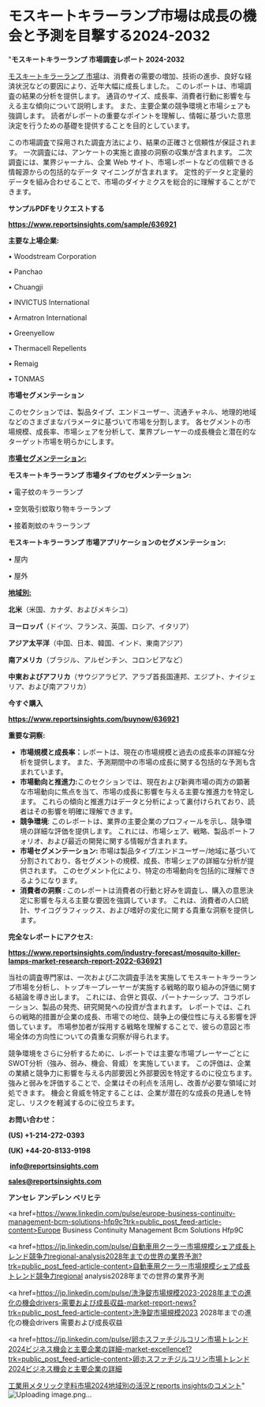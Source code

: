 # モスキートキラーランプ市場は成長の機会と予測を目撃する2024-2032

"<strong>モスキートキラーランプ 市場調査レポート 2024-2032</strong>

<a href=https://www.reportsinsights.com/sample/636921>モスキートキラーランプ 市場</a>は、消費者の需要の増加、技術の進歩、良好な経済状況などの要因により、近年大幅に成長しました。 このレポートは、市場調査の結果の分析を提供します。 通貨のサイズ、成長率、消費者行動に影響を与える主な傾向について説明します。 また、主要企業の競争環境と市場シェアも強調します。 読者がレポートの重要なポイントを理解し、情報に基づいた意思決定を行うための基礎を提供することを目的としています。

この市場調査で採用された調査方法により、結果の正確さと信頼性が保証されます。 一次調査には、アンケートの実施と直接の洞察の収集が含まれます。 二次調査には、業界ジャーナル、企業 Web サイト、市場レポートなどの信頼できる情報源からの包括的なデータ マイニングが含まれます。 定性的データと定量的データを組み合わせることで、市場のダイナミクスを総合的に理解することができます。

<strong><b>サンプルPDFをリクエストする</b></strong>

<a href=https://www.reportsinsights.com/sample/636921><strong><u>https://www.reportsinsights.com/sample/636921</u></strong></a>

<strong>主要な上場企業:</strong>

• Woodstream Corporation

• Panchao

• Chuangji

• INVICTUS International

• Armatron International

• Greenyellow

• Thermacell Repellents

• Remaig

• TONMAS

<strong>市場セグメンテーション</strong>

このセクションでは、製品タイプ、エンドユーザー、流通チャネル、地理的地域などのさまざまなパラメータに基づいて市場を分割します。 各セグメントの市場規模、成長率、市場シェアを分析して、業界プレーヤーの成長機会と潜在的なターゲット市場を明らかにします。

<strong><u>市場セグメンテーション</u></strong><strong><u>:</u></strong>

<strong>モスキートキラーランプ 市場タイプのセグメンテーション:</strong>

• 電子蚊のキラーランプ

• 空気吸引蚊取り物キラーランプ

• 接着剤蚊のキラーランプ

<strong>モスキートキラーランプ 市場アプリケーションのセグメンテーション:</strong>

• 屋内

• 屋外

<strong><u>地域別</u></strong><strong><u>:</u></strong>

<strong>北米</strong>（米国、カナダ、およびメキシコ）

<strong>ヨーロッパ</strong>（ドイツ、フランス、英国、ロシア、イタリア）

<strong>アジア太平洋</strong>（中国、日本、韓国、インド、東南アジア）

<strong>南アメリカ</strong>（ブラジル、アルゼンチン、コロンビアなど）

<strong>中東およびアフリカ</strong>（サウジアラビア、アラブ首長国連邦、エジプト、ナイジェリア、および南アフリカ）

<strong>今すぐ購入</strong>

<a href=https://www.reportsinsights.com/buynow/636921><strong><u>https://www.reportsinsights.com/buynow/636921</u></strong></a>

<strong>重要な洞察:</strong>
<ul>
  <li><strong>市場規模と成長率：</strong>レポートは、現在の市場規模と過去の成長率の詳細な分析を提供します。 また、予測期間中の市場の成長に関する包括的な予測も含まれています。</li>
  <li><strong>市場動向と推進力:</strong>このセクションでは、現在および新興市場の両方の顕著な市場動向に焦点を当て、市場の成長に影響を与える主要な推進力を特定します。 これらの傾向と推進力はデータと分析によって裏付けられており、読者はその影響を明確に理解できます。</li>
  <li><strong>競争環境</strong>: このレポートは、業界の主要企業のプロフィールを示し、競争環境の詳細な評価を提供します。 これには、市場シェア、戦略、製品ポートフォリオ、および最近の開発に関する情報が含まれます。</li>
  <li><strong>市場セグメンテーション: </strong>市場は製品タイプ/エンドユーザー/地域に基づいて分割されており、各セグメントの規模、成長、市場シェアの詳細な分析が提供されます。 このセグメント化により、特定の市場動向を包括的に理解できるようになります。</li>
  <li><strong>消費者の洞察 : </strong>このレポートは消費者の行動と好みを調査し、購入の意思決定に影響を与える主要な要因を強調しています。 これは、消費者の人口統計、サイコグラフィックス、および嗜好の変化に関する貴重な洞察を提供します。</li>
</ul>
<strong>完全なレポートにアクセス:</strong>

<a href=https://www.reportsinsights.com/industry-forecast/mosquito-killer-lamps-market-research-report-2022-636921><strong><u><b>https://www.reportsinsights.com/industry-forecast/mosquito-killer-lamps-market-research-report-2022-636921</b></u></strong></a>

当社の調査専門家は、一次および二次調査手法を実施してモスキートキラーランプ市場を分析し、トップキープレーヤーが実施する戦略的取り組みの評価に関する結論を導き出します。 これには、合併と買収、パートナーシップ、コラボレーション、製品の発売、研究開発への投資が含まれます。 レポートでは、これらの戦略的措置が企業の成長、市場での地位、競争上の優位性に与える影響を評価しています。 市場参加者が採用する戦略を理解することで、彼らの意図と市場全体の方向性についての貴重な洞察が得られます。

競争環境をさらに分析するために、レポートでは主要な市場プレーヤーごとにSWOT分析（強み、弱み、機会、脅威）を実施しています。 この評価は、企業の業績と競争力に影響を与える内部要因と外部要因を特定するのに役立ちます。 強みと弱みを評価することで、企業はその利点を活用し、改善が必要な領域に対処できます。 機会と脅威を特定することは、企業が潜在的な成長の見通しを特定し、リスクを軽減するのに役立ちます。

<strong>お問い合わせ：</strong>

<strong>(US) +1-214-272-0393</strong>

<strong>(UK) +44-20-8133-9198</strong>

<strong> </strong><a href=info@reportsinsights.com><strong><u>info@reportsinsights.com</u></strong></a>

<a href=sales@reportsinsights.com><strong><u>sales@reportsinsights.com</u></strong></a>

<strong>アンセレ アンデレン ベリヒテ</strong>

<a href=https://www.linkedin.com/pulse/europe-business-continuity-management-bcm-solutions-hfp9c?trk=public_post_feed-article-content>Europe Business Continuity Management Bcm Solutions Hfp9C</a>

<a href=https://jp.linkedin.com/pulse/自動車用クーラー市場規模シェア成長トレンド競争力regional-analysis2028年までの世界の業界予測?trk=public_post_feed-article-content>自動車用クーラー市場規模シェア成長トレンド競争力regional analysis2028年までの世界の業界予測</a>

<a href=https://jp.linkedin.com/pulse/洗浄錠市場規模2023-2028年までの進化の機会drivers-需要および成長収益-market-report-news?trk=public_post_feed-article-content>洗浄錠市場規模2023 2028年までの進化の機会drivers 需要および成長収益</a>

<a href=https://jp.linkedin.com/pulse/卵ホスファチジルコリン市場トレンド2024ビジネス機会と主要企業の詳細-market-excellence1?trk=public_post_feed-article-content>卵ホスファチジルコリン市場トレンド2024ビジネス機会と主要企業の詳細</a>

<a href=https://www.linkedin.com/pulse/工業用メタリック塗料市場2024地域別の活況とreports-insightsのコメント-infopulse-daily-360-z81vf/>工業用メタリック塗料市場2024地域別の活況とreports insightsのコメント</a>"
![Uploading image.png…]()
